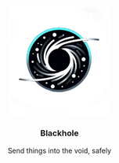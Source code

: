 <p align="center">
  <a href="https://blackhole.rs">
    <img src="https://github.com/blackhole-rs/.github/blob/main/profile/blackhole.png?raw=true" alt="Blackhole" width="210">
  </a>

<h3 align="center">Blackhole</h3>

  <p align="center">
    Send things into the void, safely
  </p>

 